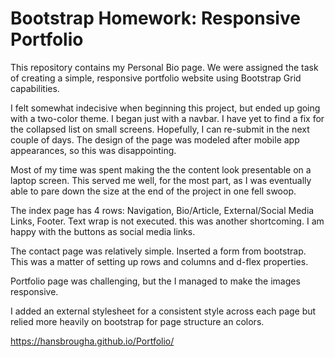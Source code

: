 # Bootstrap Homework: Responsive Portfolio

This repository contains my Personal Bio page. We were assigned the task of creating a simple, responsive portfolio website using Bootstrap Grid capabilities.

I felt somewhat indecisive when beginning this project, but ended up going with a two-color theme. I began just with a navbar. I have yet to find a fix for the collapsed list on small screens. Hopefully, I can re-submit in the next couple of days. The design of the page was modeled after mobile app appearances, so this was disappointing.

Most of my time was spent making the the content look presentable on a laptop screen. This served me well, for the most part, as I was eventually able to pare down the size at the end of the project in one fell swoop.

The index page has 4 rows: Navigation, Bio/Article, External/Social Media Links, Footer. Text wrap is not executed. this was another shortcoming. I am happy with the buttons as social media links.

The contact page was relatively simple. Inserted a form from bootstrap. This was a matter of setting up rows and columns and d-flex properties.

Portfolio page was challenging, but the I managed to make the images responsive.

I added an external stylesheet for a consistent style across each page but relied more heavily on bootstrap for page structure an colors.

https://hansbrougha.github.io/Portfolio/
